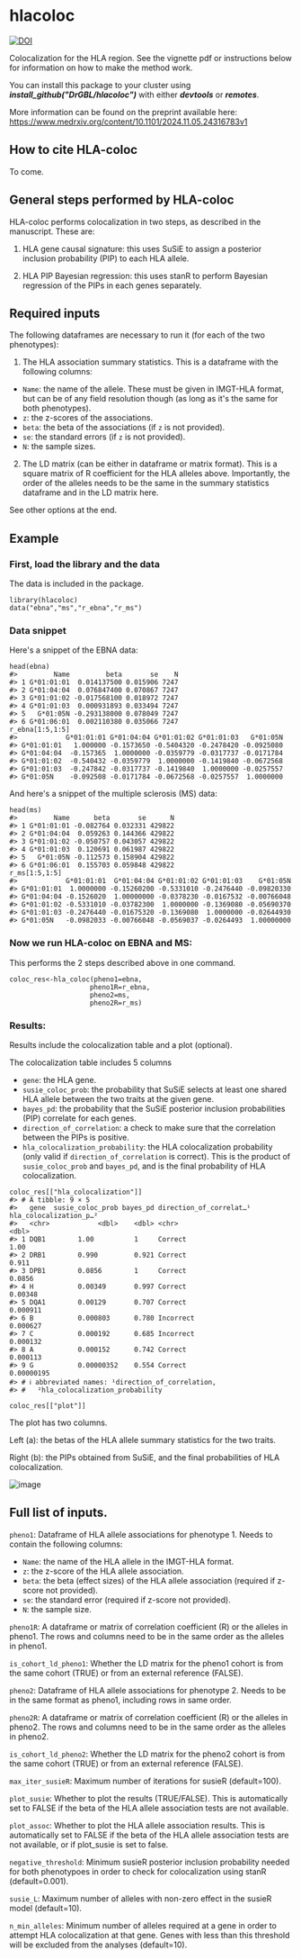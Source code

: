 # hlacoloc
[![DOI](https://zenodo.org/badge/DOI/10.5281/zenodo.13989351.svg)](https://doi.org/10.5281/zenodo.13989351)

Colocalization for the HLA region. See the vignette pdf or instructions below for information on how to make the method work.

You can install this package to your cluster using ***install_github("DrGBL/hlacoloc")*** with either ***devtools*** or ***remotes***.

More information can be found on the preprint available here: https://www.medrxiv.org/content/10.1101/2024.11.05.24316783v1

## How to cite HLA-coloc
To come.

## General steps performed by HLA-coloc

HLA-coloc performs colocalization in two steps, as described in the manuscript. These are:

1. HLA gene causal signature: this uses SuSiE to assign a posterior inclusion probability (PIP) to each HLA allele.

2. HLA PIP Bayesian regression: this uses stanR to perform Bayesian regression of the PIPs in each genes separately.

## Required inputs

The following dataframes are necessary to run it (for each of the two phenotypes):

1. The HLA association summary statistics. This is a dataframe with the following columns:
  - `Name`: the name of the allele. These must be given in IMGT-HLA format, but can be of any field resolution though (as long as it's the same for both phenotypes).
  - `z`: the z-scores of the associations.
  - `beta`: the beta of the associations (if `z` is not provided).
  - `se`: the standard errors (if `z` is not provided).
  - `N`: the sample sizes.

2. The LD matrix (can be either in dataframe or matrix format). This is a square matrix of R coefficient for the HLA alleles above. Importantly, the order of the alleles needs to be the same in the summary statistics dataframe and in the LD matrix here.

See other options at the end.

## Example

### First, load the library and the data
The data is included in the package.
```{r}
library(hlacoloc)
data("ebna","ms","r_ebna","r_ms")
```

### Data snippet
Here's a snippet of the EBNA data:
```{r}
head(ebna)
#>         Name         beta       se    N
#> 1 G*01:01:01  0.014137500 0.015906 7247
#> 2 G*01:04:04  0.076847400 0.070867 7247
#> 3 G*01:01:02 -0.017568100 0.018972 7247
#> 4 G*01:01:03  0.000931893 0.033494 7247
#> 5   G*01:05N -0.293138000 0.078049 7247
#> 6 G*01:06:01  0.002110380 0.035066 7247
r_ebna[1:5,1:5]
#>            G*01:01:01 G*01:04:04 G*01:01:02 G*01:01:03   G*01:05N
#> G*01:01:01   1.000000 -0.1573650 -0.5404320 -0.2478420 -0.0925080
#> G*01:04:04  -0.157365  1.0000000 -0.0359779 -0.0317737 -0.0171784
#> G*01:01:02  -0.540432 -0.0359779  1.0000000 -0.1419840 -0.0672568
#> G*01:01:03  -0.247842 -0.0317737 -0.1419840  1.0000000 -0.0257557
#> G*01:05N    -0.092508 -0.0171784 -0.0672568 -0.0257557  1.0000000
```

And here's a snippet of the multiple sclerosis (MS) data:
```{r}
head(ms)
#>         Name      beta       se      N
#> 1 G*01:01:01 -0.082764 0.032331 429822
#> 2 G*01:04:04  0.059263 0.144366 429822
#> 3 G*01:01:02 -0.050757 0.043057 429822
#> 4 G*01:01:03  0.120691 0.061987 429822
#> 5   G*01:05N -0.112573 0.158904 429822
#> 6 G*01:06:01  0.155703 0.059848 429822
r_ms[1:5,1:5]
#>            G*01:01:01  G*01:04:04 G*01:01:02 G*01:01:03    G*01:05N
#> G*01:01:01  1.0000000 -0.15260200 -0.5331010 -0.2476440 -0.09820330
#> G*01:04:04 -0.1526020  1.00000000 -0.0378230 -0.0167532 -0.00766048
#> G*01:01:02 -0.5331010 -0.03782300  1.0000000 -0.1369080 -0.05690370
#> G*01:01:03 -0.2476440 -0.01675320 -0.1369080  1.0000000 -0.02644930
#> G*01:05N   -0.0982033 -0.00766048 -0.0569037 -0.0264493  1.00000000
```

### Now we run HLA-coloc on EBNA and MS:
This performs the 2 steps described above in one command.
```{r, results = "hide"}
coloc_res<-hla_coloc(pheno1=ebna,
                    pheno1R=r_ebna,
                    pheno2=ms,
                    pheno2R=r_ms)
```

### Results:
Results include the colocalization table and a plot (optional).

The colocalization table includes 5 columns
  - `gene`: the HLA gene.
  - `susie_coloc_prob`: the probability that SuSiE selects at least one shared HLA allele between the two traits at the given gene.
  - `bayes_pd`: the probability that the SuSiE posterior inclusion probabilities (PIP) correlate for each genes.
  - `direction_of_correlation`: a check to make sure that the correlation between the PIPs is positive.
  - `hla_colocalization_probability`: the HLA colocalization probability (only valid if `direction_of_correlation` is correct). This is the product of `susie_coloc_prob` and `bayes_pd`, and is the final probability of HLA colocalization.

```{r, fig.width = 8.5, fig.height = 11}
coloc_res[["hla_colocalization"]]
#> # A tibble: 9 × 5
#>   gene  susie_coloc_prob bayes_pd direction_of_correlat…¹ hla_colocalization_p…²
#>   <chr>            <dbl>    <dbl> <chr>                                    <dbl>
#> 1 DQB1        1.00          1     Correct                             1.00      
#> 2 DRB1        0.990         0.921 Correct                             0.911     
#> 3 DPB1        0.0856        1     Correct                             0.0856    
#> 4 H           0.00349       0.997 Correct                             0.00348   
#> 5 DQA1        0.00129       0.707 Correct                             0.000911  
#> 6 B           0.000803      0.780 Incorrect                           0.000627  
#> 7 C           0.000192      0.685 Incorrect                           0.000132  
#> 8 A           0.000152      0.742 Correct                             0.000113  
#> 9 G           0.00000352    0.554 Correct                             0.00000195
#> # ℹ abbreviated names: ¹direction_of_correlation,
#> #   ²hla_colocalization_probability
```

```{r, fig.width = 8.5, fig.height = 11}
coloc_res[["plot"]]
```
The plot has two columns.

Left (a): the betas of the HLA allele summary statistics for the two traits.

Right (b): the PIPs obtained from SuSiE, and the final probabilities of HLA colocalization.

![image](https://github.com/user-attachments/assets/81981222-f07f-4e1f-a2bf-5b0eb7b1f613)

## Full list of inputs.

`pheno1`: Dataframe of HLA allele associations for phenotype 1. Needs to contain the following columns:
 - `Name`: the name of the HLA allele in the IMGT-HLA format.
 - `z`: the z-score of the HLA allele association.
 - `beta`: the beta (effect sizes) of the HLA allele association (required if z-score not provided).
 - `se`: the standard error (required if z-score not provided).
 - `N`: the sample size.

`pheno1R`: A dataframe or matrix of correlation coefficient (R) or the alleles in pheno1. The rows and columns need to be in the same order as the alleles in pheno1.

`is_cohort_ld_pheno1`: Whether the LD matrix for the pheno1 cohort is from the same cohort (TRUE) or from an external reference (FALSE).

`pheno2`: Dataframe of HLA allele associations for phenotype 2. Needs to be in the same format as pheno1, including rows in same order.

`pheno2R`: A dataframe or matrix of correlation coefficient (R) or the alleles in pheno2. The rows and columns need to be in the same order as the alleles in pheno2.

`is_cohort_ld_pheno2`: Whether the LD matrix for the pheno2 cohort is from the same cohort (TRUE) or from an external reference (FALSE).

`max_iter_susieR`: Maximum number of iterations for susieR (default=100).

`plot_susie`: Whether to plot the results (TRUE/FALSE). This is automatically set to FALSE if the beta of the HLA allele association tests are not available.

`plot_assoc`: Whether to plot the HLA allele association results. This is automatically set to FALSE if the beta of the HLA allele association tests are not available, or if plot_susie is set to false.

`negative_threshold`: Minimum susieR posterior inclusion probability needed for both phenotypoes in order to check for colocalization using stanR (default=0.001).

`susie_L`: Maximum number of alleles with non-zero effect in the susieR model (default=10).

`n_min_alleles`: Minimum number of alleles required at a gene in order to attempt HLA colocalization at that gene. Genes with less than this threshold will be excluded from the analyses (default=10).
